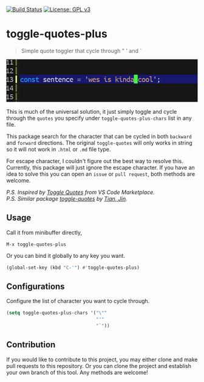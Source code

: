 [![Build Status](https://travis-ci.com/jcs090218/toggle-quotes-plus.svg?branch=master)](https://travis-ci.com/jcs090218/toggle-quotes-plus)
[![License: GPL v3](https://img.shields.io/badge/License-GPL%20v3-blue.svg)](https://www.gnu.org/licenses/gpl-3.0)

# toggle-quotes-plus
> Simple quote toggler that cycle through " ' and `

<p align="center">
  <img src="./etc/toggle-quotes-plus-demo.gif" width="504" height="112"/>
</p>

This is much of the universal solution, it just simply toggle and cycle through the 
`quotes` you specify under `toggle-quotes-plus-chars` list in any file. 

This package search for the character that can be cycled in both `backward` and 
`forward` directions. The original `toggle-quotes` will only works in string so 
it will not work in `.html` or `.md` file type. 

For escape character, I couldn't figure out the best way to resolve this. Currently, 
this package will just ignore the escape character. If you have an idea to solve this 
you can open an `issue` or `pull request`, both methods are welcome.

*P.S. Inspired by [Toggle Quotes](https://marketplace.visualstudio.com/items?itemName=BriteSnow.vscode-toggle-quotes) from VS Code Marketplace.* <br/>
*P.S. Similar package [toggle-quotes](https://github.com/toctan/toggle-quotes.el) by [Tian, Jin](https://github.com/toctan).*

## Usage

Call it from minibuffer directly,

```
M-x toggle-quotes-plus
```

Or you can bind it globally to any key you want.

```el
(global-set-key (kbd "C-'") #'toggle-quotes-plus)
```

## Configurations

Configure the list of character you want to cycle through.

```el
(setq toggle-quotes-plus-chars '("\""
                                 "'"
                                 "`"))
```

## Contribution

If you would like to contribute to this project, you may either 
clone and make pull requests to this repository. Or you can 
clone the project and establish your own branch of this tool. 
Any methods are welcome!
